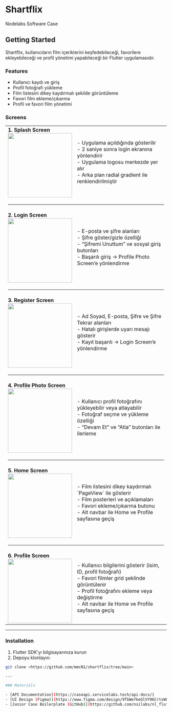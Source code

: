 # Shartflix

Nodelabs Software Case

## Getting Started

Shartflix, kullanıcıların film içeriklerini keşfedebileceği, favorilere ekleyebileceği ve profil yönetimi yapabileceği bir Flutter uygulamasıdır.

### Features

- Kullanıcı kaydı ve giriş
- Profil fotoğrafı yükleme
- Film listesini dikey kaydırmalı şekilde görüntüleme
- Favori film ekleme/çıkarma
- Profil ve favori film yönetimi

### Screens

<table>
  <tr>
    <td>
      <b>1. Splash Screen</b><br>
      <img src="https://github.com/user-attachments/assets/25624deb-0a0b-4294-9bfc-1b10fc2f852c" width="200"/>
    </td>
    <td>
      - Uygulama açıldığında gösterilir<br>
      - 2 saniye sonra login ekranına yönlendirir<br>
      - Uygulama logosu merkezde yer alır<br>
      - Arka plan radial gradient ile renklendirilmiştir
    </td>
  </tr>
  <tr><td colspan="2"><hr></td></tr>
  
  <tr>
    <td>
      <b>2. Login Screen</b><br>
      <img src="https://github.com/user-attachments/assets/6fe2801a-0edd-443f-b9a1-fbfa25e9430c" width="200"/>
    </td>
    <td>
      - E-posta ve şifre alanları<br>
      - Şifre göster/gizle özelliği<br>
      - “Şifremi Unuttum” ve sosyal giriş butonları<br>
      - Başarılı giriş → Profile Photo Screen’e yönlendirme
    </td>
  </tr>
  <tr><td colspan="2"><hr></td></tr>
  
  <tr>
    <td>
      <b>3. Register Screen</b><br>
      <img src="https://github.com/user-attachments/assets/42548c4e-0a23-4cb0-91ea-c7a535debdb6" width="200"/>
    </td>
    <td>
      - Ad Soyad, E-posta, Şifre ve Şifre Tekrar alanları<br>
      - Hatalı girişlerde uyarı mesajı gösterir<br>
      - Kayıt başarılı → Login Screen’e yönlendirme
    </td>
  </tr>
  <tr><td colspan="2"><hr></td></tr>

  <tr>
    <td>
      <b>4. Profile Photo Screen</b><br>
      <img src="https://github.com/user-attachments/assets/2adc11ec-1d02-4a75-b92e-8381b155c853" width="200"/>
    </td>
    <td>
      - Kullanıcı profil fotoğrafını yükleyebilir veya atlayabilir<br>
      - Fotoğraf seçme ve yükleme özelliği<br>
      - “Devam Et” ve “Atla” butonları ile ilerleme
    </td>
  </tr>
  <tr><td colspan="2"><hr></td></tr>

  <tr>
    <td>
      <b>5. Home Screen</b><br>
      <img src="https://github.com/user-attachments/assets/7dadc03f-7d5e-4958-a8ff-bcd560063b0d" width="200"/>
    </td>
    <td>
      - Film listesini dikey kaydırmalı `PageView` ile gösterir<br>
      - Film posterleri ve açıklamaları<br>
      - Favori ekleme/çıkarma butonu<br>
      - Alt navbar ile Home ve Profile sayfasına geçiş
    </td>
  </tr>
  <tr><td colspan="2"><hr></td></tr>

  <tr>
    <td>
      <b>6. Profile Screen</b><br>
      <img src="https://github.com/user-attachments/assets/166c0e18-f7ae-43a3-9532-ece392c4bda1" width="200"/>
    </td>
    <td>
      - Kullanıcı bilgilerini gösterir (isim, ID, profil fotoğrafı)<br>
      - Favori filmler grid şeklinde görüntülenir<br>
      - Profil fotoğrafını ekleme veya değiştirme<br>
      - Alt navbar ile Home ve Profile sayfasına geçiş
    </td>
  </tr>
</table>

---

### Installation

1. Flutter SDK’yı bilgisayarınıza kurun  
2. Depoyu klonlayın:
```bash
git clone <https://github.com/mmcN1/shartflix/tree/main>

---

### Materials

- [API Documentation](https://caseapi.servicelabs.tech/api-docs/)  
- [UI Design (Figma)](https://www.figma.com/design/9TbWefkeGlVY96CrtsWLXg/Flutter-Dev-%C2%B7-Case-Study-NodeLab--Copy-?node-id=14001-61&t=zcU9kmzooCy7wSHG-1)  
- [Junior Case Boilerplate (GitHub)](https://github.com/nsilabs/nl_flutter_junior_case)  

